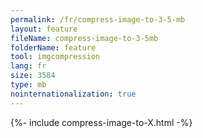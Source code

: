 ```yaml
---
permalink: /fr/compress-image-to-3-5-mb
layout: feature
fileName: compress-image-to-3-5mb
folderName: feature
tool: imgcompression
lang: fr
size: 3584
type: mb
nointernationalization: true
---
```

{%- include compress-image-to-X.html -%}
      